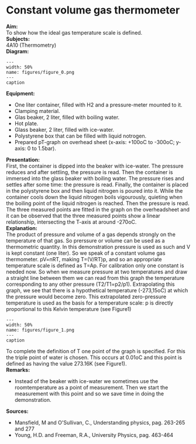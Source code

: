 # Constant volume gas thermometer 
    
<b> Aim: </b>  
 To show how the ideal gas temperature scale is defined.    
<b> Subjects: </b>  
 4A10 (Thermometry)   
<b> Diagram: </b>  
   
```{figure} figures/figure_0.png  
---  
width: 50%  
name: figures/figure_0.png  
---  
caption  
``` 
      
<b> Equipment: </b>  
 
 *  One liter container, filled with H2 and a pressure-meter mounted to it. 
 *  Clamping material. 
 *  Glas beaker, 2 liter, filled with boiling water. 
 *  Hot plate. 
 *  Glass beaker, 2 liter, filled with ice-water. 
 *  Polystyrene box that can be filled with liquid notrogen. 
 *  Prepared pT-graph on overhead sheet (x-axis: +100oC to -300oC; y-axis: 0 to 1.5bar).
     
<b> Presentation: </b>  
 First, the container is dipped into the beaker with ice-water. The pressure reduces and after settling, the pressure is read. Then the container is immersed into the glass beaker with boiling water. The pressure rises and settles after some time: the pressure is read. Finally, the container is placed in the polystyrene box and then liquid nitrogen is poured into it. While the container cools down the liquid nitrogen boils vigourously, quieting when the boiling point of the liquid nitrogen is reached. Then the pressure is read. The three measured points are fitted in the graph on the overheadsheet and it can be observed that the three measured points show a linear relationship, intersecting the T-axis at around -270oC.    
<b> Explanation: </b>  
 The product of pressure and volume of a gas depends strongly on the temperature of that gas. So prerssure or volume can be used as a thermometric quantity. In this demonstration pressure is used as such and V is kept constant (one liter). So we speak of a constant volume gas thermometer. pV=nRT, making T=(V/RT)p, and so an appropriate temperature scale is defined as T=Ap. For calibration only one constant is needed now. So when we measure pressure at two temperatures and draw a straight line between them we can read from this graph the temperature corresponding to any other pressure (T2/T1=p2/p1). Extrapolating this graph, we see that there is a hypothetical temperature (-273,15oC) at which the pressure would become zero. This extrapolated zero-pressure temperature is used as the basis for a temperature scale: p is directly proportional to this Kelvin temperature (see Figure1)     
```{figure} figures/figure_1.png  
---  
width: 50%  
name: figures/figure_1.png  
---  
caption  
``` 
 To complete the definition of T one point of the graph is specified. For this the triple point of water is chosen. This occurs at 0.01oC and this point is defined as having the value 273.16K (see Figure1).    
<b> Remarks: </b>  
 
 *  Instead of the beaker with ice-water we sometimes use the roomtemperature as a point of measurement. Then we start the measurement with this point and so we save time in doing the demonstration.
   
<b> Sources: </b>  
 
 *  Mansfield, M and O'Sullivan, C., Understanding physics, pag. 263-265 and 277 
 *  Young, H.D. and Freeman, R.A., University Physics, pag. 463-464
     